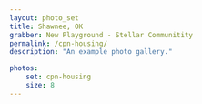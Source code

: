 ```yaml
---
layout: photo_set
title: Shawnee, OK
grabber: New Playground - Stellar Communitity
permalink: /cpn-housing/
description: "An example photo gallery."

photos:
    set: cpn-housing
    size: 8
---
```

